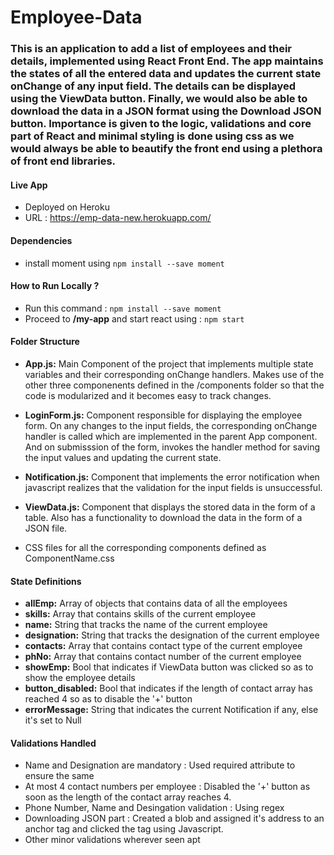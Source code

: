 # Employee-Data
### This is an application to add a list of employees and their details, implemented using React Front End. The app maintains the states of all the entered data and  updates the current state onChange of any input field. The details can be displayed using the ViewData button. Finally, we would also be able to download the data in a JSON format using the Download JSON button. Importance is given to the logic, validations and core part of React and minimal styling is done using css as we would always be able to beautify the front end using a plethora of front end libraries.

#### Live App
- Deployed on Heroku
- URL : https://emp-data-new.herokuapp.com/

#### Dependencies
- install moment using  ```npm install --save moment```

#### How to Run Locally ?
- Run this command :  ```npm install --save moment```
- Proceed to **/my-app** and start react using : ``` npm start ```


#### Folder Structure
- **App.js:**          Main Component of the project that implements multiple state variables and their corresponding onChange handlers. Makes use of the other three                       componenents defined in the /components folder so that the code is modularized and it becomes easy to track changes.

- **LoginForm.js:**     Component responsible for displaying the employee form. On any changes to the input fields, the corresponding onChange handler is called which                       are implemented in the parent App component. And on submisssion of the form, invokes the handler method for saving the input values and                             updating the current state.

- **Notification.js:**  Component that implements the error notification when javascript realizes that the validation for the input fields is unsuccessful.

- **ViewData.js:**      Component that displays the stored data in the form of a table. Also has a functionality to download the data in the form of a JSON file.

- CSS files for all the corresponding components defined as ComponentName.css

#### State Definitions
- **allEmp:**           Array of objects that contains data of all the employees
- **skills:**           Array that contains skills of the current employee
- **name:**             String that tracks the name of the current employee
- **designation:**      String that tracks the designation of the current employee
- **contacts:**         Array that contains contact type of the current employee
- **phNo:**             Array that contains contact number of the current employee
- **showEmp:**          Bool that indicates if ViewData button was clicked so as to show the employee details
- **button_disabled:**  Bool that indicates if the length of contact array has reached 4 so as to disable the '+' button
- **errorMessage:**     String that indicates the current Notification if any, else it's set to Null

#### Validations Handled
- Name and Designation are mandatory : Used required attribute to ensure the same 
- At most 4 contact numbers per employee : Disabled the '+' button as soon as the length of the contact array reaches 4.
- Phone Number, Name and Desingation validation : Using regex
- Downloading JSON part : Created a blob and assigned it's address to an anchor tag and clicked the tag using Javascript.
- Other minor validations wherever seen apt
